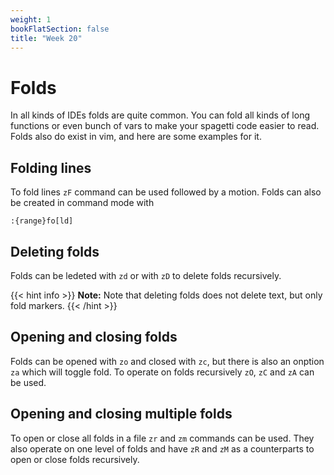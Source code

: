 ```yaml
---
weight: 1
bookFlatSection: false
title: "Week 20"
---
```


# Folds
In all kinds of IDEs folds are quite common.
You can fold all kinds of long functions or even bunch of vars to make your spagetti code easier to read.
Folds also do exist in vim, and here are some examples for it.

## Folding lines
To fold lines `zF` command can be used followed by a motion.
Folds can also be created in command mode with
```vim
:{range}fo[ld]
```

## Deleting folds
Folds can be ledeted with `zd` or with `zD` to delete folds recursively.

{{< hint info >}}
**Note:** Note that deleting folds does not delete text, but only fold markers.
{{< /hint >}}

## Opening and closing folds
Folds can be opened with `zo` and closed with `zc`, but there is also an onption `za` which will toggle fold.
To operate on folds recursively `zO`, `zC` and `zA` can be used.

## Opening and closing multiple folds
To open or close all folds in a file `zr` and `zm` commands can be used.
They also operate on one level of folds and have `zR` and `zM` as a counterparts to open or close folds recursively.
